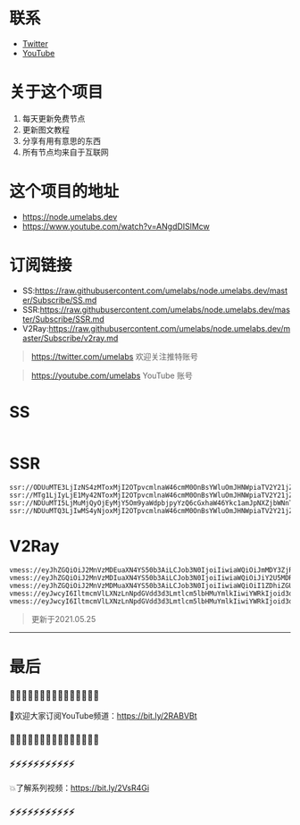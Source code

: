# 联系
* [Twitter](https://twitter.com/UmeLabs)
* [YouTube](https://www.youtube.com/UmeLabs?sub_confirmation=1)


# 关于这个项目
1. 每天更新免费节点
2. 更新图文教程
3. 分享有用有意思的东西
4. 所有节点均来自于互联网

# 这个项目的地址

* https://node.umelabs.dev
* https://www.youtube.com/watch?v=ANgdDISlMcw

# 订阅链接

* SS:https://raw.githubusercontent.com/umelabs/node.umelabs.dev/master/Subscribe/SS.md
* SSR:https://raw.githubusercontent.com/umelabs/node.umelabs.dev/master/Subscribe/SSR.md
* V2Ray:https://raw.githubusercontent.com/umelabs/node.umelabs.dev/master/Subscribe/v2ray.md

> https://twitter.com/umelabs 欢迎关注推特账号

> https://youtube.com/umelabs YouTube 账号

# SS

```http

```

# SSR

```http
ssr://ODUuMTE3LjIzNS4zMToxMjI2OTpvcmlnaW46cmM0OnBsYWluOmJHNWpiaTV2Y21jZ01YQS8_b2Jmc3BhcmFtPSZyZW1hcmtzPTVMLUU1NzJYNXBhdlNRJmdyb3VwPVRHNWpiaTV2Y21j
ssr://MTg1LjIyLjE1My42NToxMjI2OTpvcmlnaW46cmM0OnBsYWluOmJHNWpiaTV2Y21jZ01YQS8_b2Jmc3BhcmFtPSZyZW1hcmtzPTVMLUU1NzJYNXBhdlNnJmdyb3VwPVRHNWpiaTV2Y21j
ssr://NDUuMTI5LjMuMjQyOjEyMjY5Om9yaWdpbjpyYzQ6cGxhaW46Ykc1amJpNXZjbWNnTVhBLz9vYmZzcGFyYW09JnJlbWFya3M9NUwtRTU3Mlg1cGF2U3cmZ3JvdXA9VEc1amJpNXZjbWM
ssr://NDUuMTQ3LjIwMS4yNjoxMjI2OTpvcmlnaW46cmM0OnBsYWluOmJHNWpiaTV2Y21jZ01YQS8_b2Jmc3BhcmFtPSZyZW1hcmtzPTVMLUU1NzJYNXBhdlRBJmdyb3VwPVRHNWpiaTV2Y21j
```

# V2Ray

```http
vmess://eyJhZGQiOiJ2MnVzMDEuaXN4YS50b3AiLCJob3N0IjoiIiwiaWQiOiJmMDY3ZjRkOC0wMTJjLTQ1NjAtYmNhYS0yMGYxMTk4YmRmOGYiLCJuZXQiOiJ3cyIsInBhdGgiOiJcL3JheSIsInBvcnQiOiI0NDMiLCJwcyI6ImlzeC55dC0wMSIsInRscyI6InRscyIsInYiOjIsImFpZCI6MCwidHlwZSI6Im5vbmUifQo=
vmess://eyJhZGQiOiJ2MnVzMDIuaXN4YS50b3AiLCJob3N0IjoiIiwiaWQiOiJiY2U5MDRhNi0wMmE4LTQ0ZTQtODRkYi1jN2QyYmRjOThhMWEiLCJuZXQiOiJ3cyIsInBhdGgiOiJcL3JheSIsInBvcnQiOiI0NDMiLCJwcyI6ImlzeC55dC0wMiIsInRscyI6InRscyIsInYiOjIsImFpZCI6MCwidHlwZSI6Im5vbmUifQo=
vmess://eyJhZGQiOiJ2MnVzMDMuaXN4YS50b3AiLCJob3N0IjoiIiwiaWQiOiI1ZDhiZGUxZS0zODAyLTQ1YTgtODdiZC1lZjViYjRkNTVkMmIiLCJuZXQiOiJ3cyIsInBhdGgiOiJcL3JheSIsInBvcnQiOiI0NDMiLCJwcyI6ImlzeC55dC0wMyIsInRscyI6InRscyIsInYiOjIsImFpZCI6MCwidHlwZSI6Im5vbmUifQo=
vmess://eyJwcyI6IltmcmVlLXNzLnNpdGVdd3d3Lmtlcm5lbHMuYmlkIiwiYWRkIjoid3d3Lmtlcm5lbHMuYmlkIiwicG9ydCI6IjQ0MyIsImlkIjoiODMxY2NjMjgtNmZkYi1lNzIzLWM3NzUtMDAzZTllOGEzMjUxIiwiYWlkIjoiMCIsIm5ldCI6IndzIiwidHlwZSI6Im5vbmUiLCJob3N0IjoiL3dzIiwidGxzIjoidGxzIn0=
vmess://eyJwcyI6IltmcmVlLXNzLnNpdGVdd3d3Lmtlcm5lbHMuYmlkIiwiYWRkIjoid3d3Lmtlcm5lbHMuYmlkIiwicG9ydCI6IjgwIiwiaWQiOiI4NzYxZmI0Zi1jN2QzLTNjMzYtZDU5Ni0zYzBmYzZlMGVkMDUiLCJhaWQiOiIwIiwibmV0Ijoid3MiLCJ0eXBlIjoibm9uZSIsImhvc3QiOiIvd3MiLCJ0bHMiOiJub25lIn0=
```



> 更新于2021.05.25

---

# 最后
### 🌸🌸🌸🌸🌸🌸🌸🌸🌸🌸🌸🌸🌸🌸🌸

👏欢迎大家订阅YouTube频道：https://bit.ly/2RABVBt

### 🌸🌸🌸🌸🌸🌸🌸🌸🌸🌸🌸🌸🌸🌸🌸



### ⚡️⚡️⚡️⚡️⚡️⚡️⚡️⚡️⚡️⚡️⚡️

💥了解系列视频：https://bit.ly/2VsR4Gi

### ⚡️⚡️⚡️⚡️⚡️⚡️⚡️⚡️⚡️⚡️⚡️